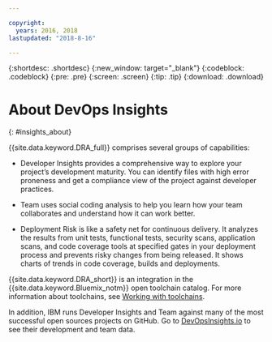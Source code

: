 ```yaml
---

copyright:
  years: 2016, 2018
lastupdated: "2018-8-16"

---
```


{:shortdesc: .shortdesc}
{:new_window: target="_blank"}
{:codeblock: .codeblock}
{:pre: .pre}
{:screen: .screen}
{:tip: .tip}
{:download: .download}

# About DevOps Insights
{: #insights_about}

{{site.data.keyword.DRA_full}} comprises several groups of capabilities:

   * Developer Insights provides a comprehensive way to explore your project’s development maturity. You can identify files with high error proneness and get a compliance view of the project against developer practices.

   * Team uses social coding analysis to help you learn how your team collaborates and understand how it can work better.

   * Deployment Risk is like a safety net for continuous delivery. It analyzes the results from unit tests, functional tests, security scans, application scans, and code coverage tools at specified gates in your deployment process and prevents risky changes from being released. It shows charts of trends in code coverage, builds and deployments.  

{{site.data.keyword.DRA_short}} is an integration in the {{site.data.keyword.Bluemix_notm}} open toolchain catalog. For more information about toolchains, see [Working with toolchains](/docs/services/ContinuousDelivery/toolchains_working.html).

In addition, IBM runs Developer Insights and Team against many of the most successful open sources projects on GitHub. Go to [DevOpsInsights.io](http://devopsinsights.io/) to see their development and team data.
